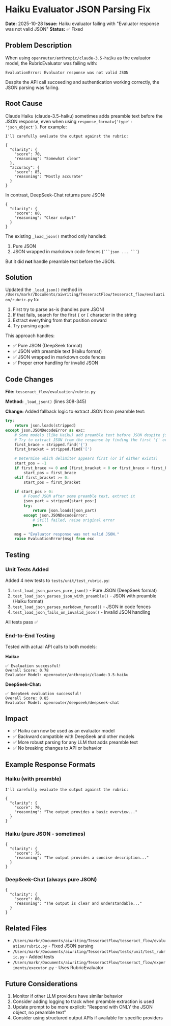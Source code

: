 # Haiku Evaluator JSON Parsing Fix

**Date:** 2025-10-28
**Issue:** Haiku evaluator failing with "Evaluator response was not valid JSON"
**Status:** ✅ Fixed

## Problem Description

When using `openrouter/anthropic/claude-3.5-haiku` as the evaluator model, the RubricEvaluator was failing with:
```
EvaluationError: Evaluator response was not valid JSON
```

Despite the API call succeeding and authentication working correctly, the JSON parsing was failing.

## Root Cause

Claude Haiku (claude-3.5-haiku) sometimes adds preamble text before the JSON response, even when using `response_format={'type': 'json_object'}`. For example:

```
I'll carefully evaluate the output against the rubric:

{
  "clarity": {
    "score": 70,
    "reasoning": "Somewhat clear"
  },
  "accuracy": {
    "score": 85,
    "reasoning": "Mostly accurate"
  }
}
```

In contrast, DeepSeek-Chat returns pure JSON:
```
{
  "clarity": {
    "score": 80,
    "reasoning": "Clear output"
  }
}
```

The existing `_load_json()` method only handled:
1. Pure JSON
2. JSON wrapped in markdown code fences (` ```json ... ``` `)

But it did **not** handle preamble text before the JSON.

## Solution

Updated the `_load_json()` method in `/Users/markr/Documents/aiwriting/TesseractFlow/tesseract_flow/evaluation/rubric.py` to:

1. First try to parse as-is (handles pure JSON)
2. If that fails, search for the first `{` or `[` character in the string
3. Extract everything from that position onward
4. Try parsing again

This approach handles:
- ✅ Pure JSON (DeepSeek format)
- ✅ JSON with preamble text (Haiku format)
- ✅ JSON wrapped in markdown code fences
- ✅ Proper error handling for invalid JSON

## Code Changes

**File:** `tesseract_flow/evaluation/rubric.py`

**Method:** `_load_json()` (lines 308-345)

**Change:** Added fallback logic to extract JSON from preamble text:

```python
try:
    return json.loads(stripped)
except json.JSONDecodeError as exc:
    # Some models (like Haiku) add preamble text before JSON despite json_object mode
    # Try to extract JSON from the response by finding the first '{' or '['
    first_brace = stripped.find('{')
    first_bracket = stripped.find('[')

    # Determine which delimiter appears first (or if either exists)
    start_pos = -1
    if first_brace >= 0 and (first_bracket < 0 or first_brace < first_bracket):
        start_pos = first_brace
    elif first_bracket >= 0:
        start_pos = first_bracket

    if start_pos > 0:
        # Found JSON after some preamble text, extract it
        json_part = stripped[start_pos:]
        try:
            return json.loads(json_part)
        except json.JSONDecodeError:
            # Still failed, raise original error
            pass

    msg = "Evaluator response was not valid JSON."
    raise EvaluationError(msg) from exc
```

## Testing

### Unit Tests Added

Added 4 new tests to `tests/unit/test_rubric.py`:

1. `test_load_json_parses_pure_json()` - Pure JSON (DeepSeek format)
2. `test_load_json_parses_json_with_preamble()` - JSON with preamble (Haiku format)
3. `test_load_json_parses_markdown_fenced()` - JSON in code fences
4. `test_load_json_fails_on_invalid_json()` - Invalid JSON handling

All tests pass ✅

### End-to-End Testing

Tested with actual API calls to both models:

**Haiku:**
```
✅ Evaluation successful!
Overall Score: 0.78
Evaluator Model: openrouter/anthropic/claude-3.5-haiku
```

**DeepSeek-Chat:**
```
✅ DeepSeek evaluation successful!
Overall Score: 0.85
Evaluator Model: openrouter/deepseek/deepseek-chat
```

## Impact

- ✅ Haiku can now be used as an evaluator model
- ✅ Backward compatible with DeepSeek and other models
- ✅ More robust parsing for any LLM that adds preamble text
- ✅ No breaking changes to API or behavior

## Example Response Formats

### Haiku (with preamble)
```
I'll carefully evaluate the output against the rubric:

{
  "clarity": {
    "score": 70,
    "reasoning": "The output provides a basic overview..."
  }
}
```

### Haiku (pure JSON - sometimes)
```
{
  "clarity": {
    "score": 75,
    "reasoning": "The output provides a concise description..."
  }
}
```

### DeepSeek-Chat (always pure JSON)
```
{
  "clarity": {
    "score": 80,
    "reasoning": "The output is clear and understandable..."
  }
}
```

## Related Files

- `/Users/markr/Documents/aiwriting/TesseractFlow/tesseract_flow/evaluation/rubric.py` - Fixed JSON parsing
- `/Users/markr/Documents/aiwriting/TesseractFlow/tests/unit/test_rubric.py` - Added tests
- `/Users/markr/Documents/aiwriting/TesseractFlow/tesseract_flow/experiments/executor.py` - Uses RubricEvaluator

## Future Considerations

1. Monitor if other LLM providers have similar behavior
2. Consider adding logging to track when preamble extraction is used
3. Update prompt to be more explicit: "Respond with ONLY the JSON object, no preamble text"
4. Consider using structured output APIs if available for specific providers
